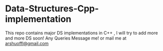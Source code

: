 # Data-Structures-Cpp-implementation
This repo contains major DS implementations in C++ , 
I will try to add more and more DS soon!
Any Queries Message me! or mail me at arshuoffl@gmail.com
